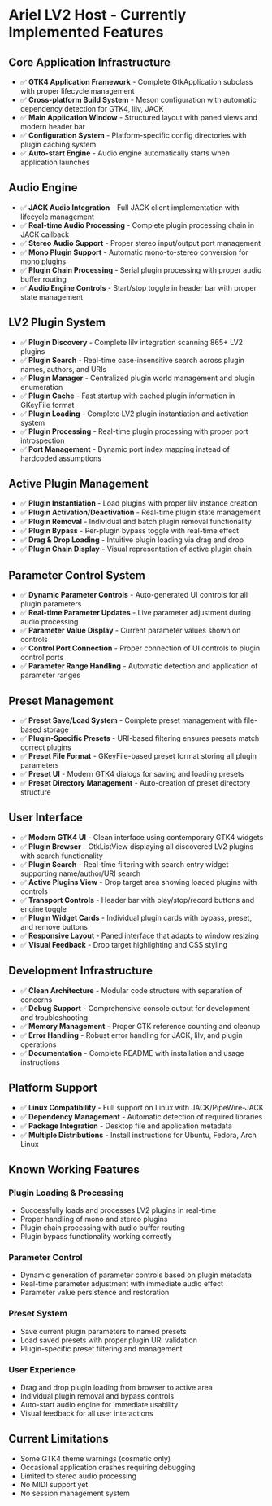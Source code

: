 # Ariel LV2 Host - Currently Implemented Features

## Core Application Infrastructure
- ✅ **GTK4 Application Framework** - Complete GtkApplication subclass with proper lifecycle management
- ✅ **Cross-platform Build System** - Meson configuration with automatic dependency detection for GTK4, lilv, JACK
- ✅ **Main Application Window** - Structured layout with paned views and modern header bar
- ✅ **Configuration System** - Platform-specific config directories with plugin caching system
- ✅ **Auto-start Engine** - Audio engine automatically starts when application launches

## Audio Engine
- ✅ **JACK Audio Integration** - Full JACK client implementation with lifecycle management
- ✅ **Real-time Audio Processing** - Complete plugin processing chain in JACK callback
- ✅ **Stereo Audio Support** - Proper stereo input/output port management
- ✅ **Mono Plugin Support** - Automatic mono-to-stereo conversion for mono plugins
- ✅ **Plugin Chain Processing** - Serial plugin processing with proper audio buffer routing
- ✅ **Audio Engine Controls** - Start/stop toggle in header bar with proper state management

## LV2 Plugin System
- ✅ **Plugin Discovery** - Complete lilv integration scanning 865+ LV2 plugins
- ✅ **Plugin Search** - Real-time case-insensitive search across plugin names, authors, and URIs
- ✅ **Plugin Manager** - Centralized plugin world management and plugin enumeration
- ✅ **Plugin Cache** - Fast startup with cached plugin information in GKeyFile format
- ✅ **Plugin Loading** - Complete LV2 plugin instantiation and activation system
- ✅ **Plugin Processing** - Real-time plugin processing with proper port introspection
- ✅ **Port Management** - Dynamic port index mapping instead of hardcoded assumptions

## Active Plugin Management
- ✅ **Plugin Instantiation** - Load plugins with proper lilv instance creation
- ✅ **Plugin Activation/Deactivation** - Real-time plugin state management
- ✅ **Plugin Removal** - Individual and batch plugin removal functionality
- ✅ **Plugin Bypass** - Per-plugin bypass toggle with real-time effect
- ✅ **Drag & Drop Loading** - Intuitive plugin loading via drag and drop
- ✅ **Plugin Chain Display** - Visual representation of active plugin chain

## Parameter Control System
- ✅ **Dynamic Parameter Controls** - Auto-generated UI controls for all plugin parameters
- ✅ **Real-time Parameter Updates** - Live parameter adjustment during audio processing
- ✅ **Parameter Value Display** - Current parameter values shown on controls
- ✅ **Control Port Connection** - Proper connection of UI controls to plugin control ports
- ✅ **Parameter Range Handling** - Automatic detection and application of parameter ranges

## Preset Management
- ✅ **Preset Save/Load System** - Complete preset management with file-based storage
- ✅ **Plugin-Specific Presets** - URI-based filtering ensures presets match correct plugins
- ✅ **Preset File Format** - GKeyFile-based preset format storing all plugin parameters
- ✅ **Preset UI** - Modern GTK4 dialogs for saving and loading presets
- ✅ **Preset Directory Management** - Auto-creation of preset directory structure

## User Interface
- ✅ **Modern GTK4 UI** - Clean interface using contemporary GTK4 widgets
- ✅ **Plugin Browser** - GtkListView displaying all discovered LV2 plugins with search functionality
- ✅ **Plugin Search** - Real-time filtering with search entry widget supporting name/author/URI search
- ✅ **Active Plugins View** - Drop target area showing loaded plugins with controls
- ✅ **Transport Controls** - Header bar with play/stop/record buttons and engine toggle
- ✅ **Plugin Widget Cards** - Individual plugin cards with bypass, preset, and remove buttons
- ✅ **Responsive Layout** - Paned interface that adapts to window resizing
- ✅ **Visual Feedback** - Drop target highlighting and CSS styling

## Development Infrastructure
- ✅ **Clean Architecture** - Modular code structure with separation of concerns
- ✅ **Debug Support** - Comprehensive console output for development and troubleshooting
- ✅ **Memory Management** - Proper GTK reference counting and cleanup
- ✅ **Error Handling** - Robust error handling for JACK, lilv, and plugin operations
- ✅ **Documentation** - Complete README with installation and usage instructions

## Platform Support
- ✅ **Linux Compatibility** - Full support on Linux with JACK/PipeWire-JACK
- ✅ **Dependency Management** - Automatic detection of required libraries
- ✅ **Package Integration** - Desktop file and application metadata
- ✅ **Multiple Distributions** - Install instructions for Ubuntu, Fedora, Arch Linux

## Known Working Features

### Plugin Loading & Processing
- Successfully loads and processes LV2 plugins in real-time
- Proper handling of mono and stereo plugins
- Plugin chain processing with audio buffer routing
- Plugin bypass functionality working correctly

### Parameter Control
- Dynamic generation of parameter controls based on plugin metadata
- Real-time parameter adjustment with immediate audio effect
- Parameter value persistence and restoration

### Preset System
- Save current plugin parameters to named presets
- Load saved presets with proper plugin URI validation
- Plugin-specific preset filtering and management

### User Experience
- Drag and drop plugin loading from browser to active area
- Individual plugin removal and bypass controls
- Auto-start audio engine for immediate usability
- Visual feedback for all user interactions

## Current Limitations
- Some GTK4 theme warnings (cosmetic only)
- Occasional application crashes requiring debugging
- Limited to stereo audio processing
- No MIDI support yet
- No session management system
